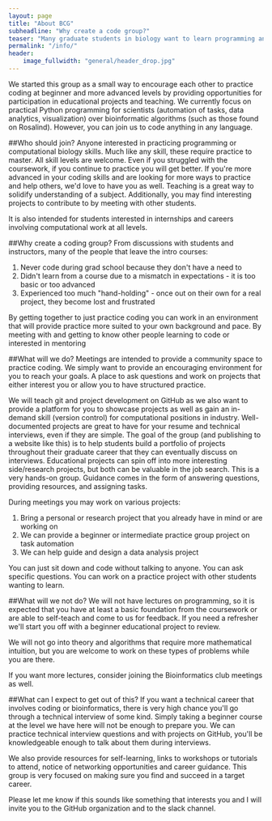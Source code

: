 ```yaml
---
layout: page
title: "About BCG"
subheadline: "Why create a code group?"
teaser: "Many graduate students in biology want to learn programming and to be able to confidently use it or add it to their resume. However, learning often stops at the introductory coursework or there is a mismatch in expectations during the course. BCG hopes to provide an encouraging environment to just sit down and code with other students."
permalink: "/info/"
header:
    image_fullwidth: "general/header_drop.jpg"
---
```


We started this group as a small way to encourage each other to practice coding at beginner and more advanced levels by providing opportunities for participation in educational projects and teaching. 
We currently focus on practical Python programming for scientists (automation of tasks, data analytics, visualization) over bioinformatic algorithms (such as those found on Rosalind). However, you can join us to code anything in any language. 


##Who should join?
Anyone interested in practicing programming or computational biology skills. Much like any skill, these require practice to master. 
All skill levels are welcome. Even if you struggled with the coursework, if you continue to practice you will get better. If you're more advanced in your
coding skills and are looking for more ways to practice and help others, we'd love to have you as well. Teaching is a great way to solidify understanding of a subject.
Additionally, you may find interesting projects to contribute to by meeting with other students. 

It is also intended for students interested in internships and careers involving computational work at all levels. 

##Why create a coding group?
From discussions with students and instructors, many of the people that leave the intro courses:

1) Never code during grad school because they don't have a need to
2) Didn't learn from a course due to a mismatch in expectations - it is too basic or too advanced
3) Experienced too much "hand-holding" - once out on their own for a real project, they become lost and frustrated

By getting together to just practice coding you can work in an environment that will provide practice more suited to your own background and pace.
By meeting with and getting to know other people learning to code or interested in mentoring 

##What will we do?
Meetings are intended to provide a community space to practice coding. We simply want to provide an encouraging environment for you to reach your goals. A place to ask questions and work on projects that either interest you or allow you to have structured practice.

We will teach git and project development on GitHub as we also want to provide a platform for you to showcase projects as well as gain an in-demand skill (version control) for computational positions in industry. Well-documented projects are great to have for your resume and technical interviews, even if they are simple.
The goal of the group (and publishing to a website like this) is to help students build a portfolio of projects throughout their graduate career that they can eventually discuss on interviews. Educational projects can spin off into more interesting side/research projects, but both can be valuable in the job search.
This is a very hands-on group. Guidance comes in the form of answering questions, providing resources, and assigning tasks. 

During meetings you may work on various projects:
1) Bring a personal or research project that you already have in mind or are working on
2) We can provide a beginner or intermediate practice group project on task automation
3) We can help guide and design a data analysis project

You can just sit down and code without talking to anyone. You can ask specific questions. You can work on a practice project with other students wanting to learn. 

##What will we not do?
We will not have lectures on programming, so it is expected that you have at least a basic foundation from the coursework or are able to self-teach and come to us for feedback. If you need a refresher we'll start you off with a beginner educational project to review.

We will not go into theory and algorithms that require more mathematical intuition, but you are welcome to work on these types of problems while you are there. 

If you want more lectures, consider joining the Bioinformatics club meetings as well. 

##What can I expect to get out of this?
If you want a technical career that involves coding or bioinformatics, there is very high chance you'll go through a technical interview of some kind. Simply taking a beginner course at the level we have here will not be enough to prepare you. We can practice technical interview questions and with projects on GitHub, you'll be knowledgeable enough to talk about them during interviews.

We also provide resources for self-learning, links to workshops or tutorials to attend, notice of networking opportunities and career guidance. This group is very focused on making sure you find and succeed in a target career.

Please let me know if this sounds like something that interests you and I will invite you to the GitHub organization and to the slack channel. 
